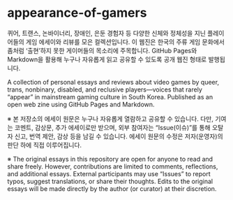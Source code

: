 # appearance-of-gamers

퀴어, 트랜스, 논바이너리, 장애인, 은둔 경험자 등
다양한 신체와 정체성을 지닌 플레이어들의 게임 에세이와 리뷰를 모은 컬렉션입니다.
이 웹진은 한국의 주류 게임 문화에서 좀처럼 ‘출현’하지 못한 게이머들의 목소리에 주목합니다.
GitHub Pages와 Markdown을 활용해 누구나 자유롭게 읽고 공유할 수 있도록 공개 웹진 형태로 발행됩니다.

A collection of personal essays and reviews about video games by queer, trans, nonbinary, disabled, and reclusive players—voices that rarely “appear” in mainstream gaming culture in South Korea. Published as an open web zine using GitHub Pages and Markdown.

※ 본 저장소의 에세이 원문은 누구나 자유롭게 열람하고 공유할 수 있습니다.
다만, 기여는 코멘트, 감상문, 추가 에세이로만 받으며,
외부 참여자는 “Issue(이슈)”를 통해 오탈자 신고, 번역 제안, 감상 등을 남길 수 있습니다.
에세이 원문의 수정은 저자(운영자)의 판단 하에 직접 이루어집니다.

※ The original essays in this repository are open for anyone to read and share freely.
However, contributions are limited to comments, reflections, and additional essays.
External participants may use “Issues” to report typos, suggest translations, or share their thoughts.
Edits to the original essays will be made directly by the author (or curator) at their discretion.
